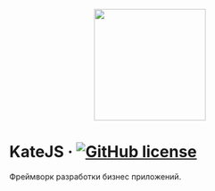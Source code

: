 <p align="center">
  <img width="200" height="200" src="ttps://github.com/romannep/katejs/raw/master/docs/assets/img/logo_kate_200.jpg">
</p>

# KateJS &middot; [![GitHub license](https://github.com/romannep/katejs/raw/master/gplv3-88x31.png)](https://github.com/romannep/katejs/blob/master/LICENSE)

Фреймворк разработки бизнес приложений.
